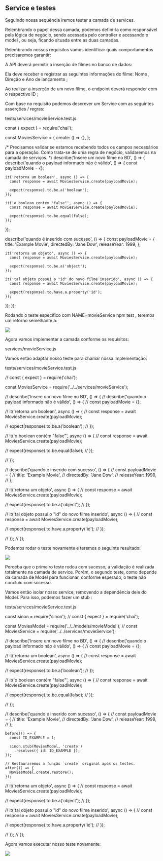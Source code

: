 ## Service e testes

Seguindo nossa sequência iremos testar a camada de services.

Relembrando o papel dessa camada, podemos definí-la como responsável pela lógica de negócio, sendo acessada pelo controller e acessando o model , ou seja, ficando situada entre as duas camadas.

Relembrando nossos requisitos vamos identificar quais comportamentos precisaremos garantir:

A API deverá permitir a inserção de filmes no banco de dados:

  Ela deve receber e registrar as seguintes informações do filme: Nome , Direção e Ano de lançamento ;

  Ao realizar a inserção de um novo filme, o endpoint deverá responder com o respectivo ID ;

Com base no requisito podemos descrever um Service com as seguintes asserções / regras:

  tests/services/movieService.test.js

const { expect } = require('chai');

const MoviesService = {
  create: () => {},
};

/*
  Precisamos validar se estamos recebendo todos os campos
  necessários para a operação. Como trata-se de uma regra
  de negócio, validaremos na camada de serviços.
*/
describe('Insere um novo filme no BD', () => {
  describe('quando o payload informado não é válido', () => {
    const payloadMovie = {};

    it('retorna um boolean', async () => {
      const response = await MoviesService.create(payloadMovie);

      expect(response).to.be.a('boolean');
    });

    it('o boolean contém "false"', async () => {
      const response = await MoviesService.create(payloadMovie);

      expect(response).to.be.equal(false);
    });

  });

  describe('quando é inserido com sucesso', () => {
    const payloadMovie = {
      title: 'Example Movie',
      directedBy: 'Jane Dow',
      releaseYear: 1999,
    };

    it('retorna um objeto', async () => {
      const response = await MoviesService.create(payloadMovie);

      expect(response).to.be.a('object');
    });

    it('tal objeto possui o "id" do novo filme inserido', async () => {
      const response = await MoviesService.create(payloadMovie);

      expect(response).to.have.a.property('id');
    });

  });
});

Rodando o teste específico com NAME=movieService npm test , teremos um retorno semelhante a:

<img src="service-test-i.png" />

Agora vamos implementar a camada conforme os requisitos:
  
  services/movieService.js


Vamos então adaptar nosso teste para chamar nossa implementação:

  tests/services/movieService.test.js

// const { expect } = require('chai');

const MoviesService = require('../../services/movieService');

// describe('Insere um novo filme no BD', () => {
//   describe('quando o payload informado não é válido', () => {
//     const payloadMovie = {};

//     it('retorna um boolean', async () => {
//       const response = await MoviesService.create(payloadMovie);

//       expect(response).to.be.a('boolean');
//     });

//     it('o boolean contém "false"', async () => {
//       const response = await MoviesService.create(payloadMovie);

//       expect(response).to.be.equal(false);
//     });

//   });

//   describe('quando é inserido com sucesso', () => {
//     const payloadMovie = {
//       title: 'Example Movie',
//       directedBy: 'Jane Dow',
//       releaseYear: 1999,
//     };

//     it('retorna um objeto', async () => {
//       const response = await MoviesService.create(payloadMovie);

//       expect(response).to.be.a('object');
//     });

//     it('tal objeto possui o "id" do novo filme inserido', async () => {
//       const response = await MoviesService.create(payloadMovie);

//       expect(response).to.have.a.property('id');
//     });

//   });
// });

Podemos rodar o teste novamente e teremos o seguinte resultado:

  <img src="service-test-ii.png" />

Perceba que o primeiro teste rodou com sucesso, a validação é realizada totalmente na camada de service. Porém, o segundo teste, como depende da camada de Model para funcionar, conforme esperado, o teste não concluiu com sucesso.

Vamos então isolar nosso service, removendo a dependência dele do Model. Para isso, podemos fazer um stub :

  tests/services/movieService.test.js

const sinon = require('sinon');
// const { expect } = require('chai');

const MoviesModel = require('../../models/movieModel');
// const MoviesService = require('../../services/movieService');

// describe('Insere um novo filme no BD', () => {
//   describe('quando o payload informado não é válido', () => {
//     const payloadMovie = {};

//     it('retorna um boolean', async () => {
//       const response = await MoviesService.create(payloadMovie);

//       expect(response).to.be.a('boolean');
//     });

//     it('o boolean contém "false"', async () => {
//       const response = await MoviesService.create(payloadMovie);

//       expect(response).to.be.equal(false);
//     });

//   });

//   describe('quando é inserido com sucesso', () => {
//     const payloadMovie = {
//       title: 'Example Movie',
//       directedBy: 'Jane Dow',
//       releaseYear: 1999,
//     };

    before(() => {
      const ID_EXAMPLE = 1;

      sinon.stub(MoviesModel, 'create')
        .resolves({ id: ID_EXAMPLE });
    });

    // Restauraremos a função `create` original após os testes.
    after(() => {
      MoviesModel.create.restore();
    });

//     it('retorna um objeto', async () => {
//       const response = await MoviesService.create(payloadMovie);

//       expect(response).to.be.a('object');
//     });

//     it('tal objeto possui o "id" do novo filme inserido', async () => {
//       const response = await MoviesService.create(payloadMovie);

//       expect(response).to.have.a.property('id');
//     });

//   });
// });

Agora vamos executar nosso teste novamente:

<img src="service-test-iii.png"/>